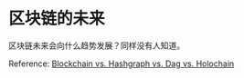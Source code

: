 # 区块链的未来

区块链未来会向什么趋势发展？同样没有人知道。

Reference: [Blockchain vs. Hashgraph vs. Dag vs. Holochain](https://medium.com/brandlitic/blockchain-vs-hashgraph-vs-dag-vs-holochain-a50385e36961)

